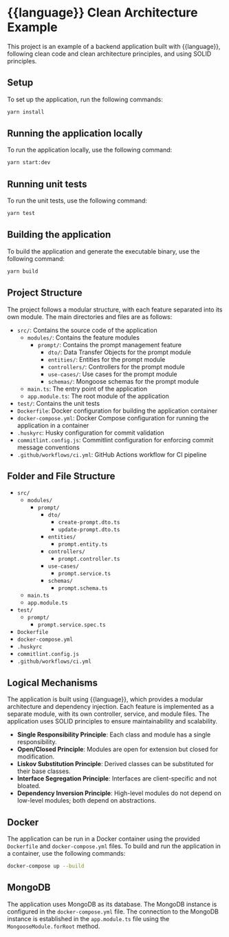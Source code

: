 # {{language}} Clean Architecture Example

This project is an example of a backend application built with {{language}}, following clean code and clean architecture principles, and using SOLID principles.

## Setup

To set up the application, run the following commands:

```bash
yarn install
```

## Running the application locally

To run the application locally, use the following command:

```bash
yarn start:dev
```

## Running unit tests

To run the unit tests, use the following command:

```bash
yarn test
```

## Building the application

To build the application and generate the executable binary, use the following command:

```bash
yarn build
```

## Project Structure

The project follows a modular structure, with each feature separated into its own module. The main directories and files are as follows:

- `src/`: Contains the source code of the application
  - `modules/`: Contains the feature modules
    - `prompt/`: Contains the prompt management feature
      - `dto/`: Data Transfer Objects for the prompt module
      - `entities/`: Entities for the prompt module
      - `controllers/`: Controllers for the prompt module
      - `use-cases/`: Use cases for the prompt module
      - `schemas/`: Mongoose schemas for the prompt module
  - `main.ts`: The entry point of the application
  - `app.module.ts`: The root module of the application
- `test/`: Contains the unit tests
- `Dockerfile`: Docker configuration for building the application container
- `docker-compose.yml`: Docker Compose configuration for running the application in a container
- `.huskyrc`: Husky configuration for commit validation
- `commitlint.config.js`: Commitlint configuration for enforcing commit message conventions
- `.github/workflows/ci.yml`: GitHub Actions workflow for CI pipeline

## Folder and File Structure

- `src/`
  - `modules/`
    - `prompt/`
      - `dto/`
        - `create-prompt.dto.ts`
        - `update-prompt.dto.ts`
      - `entities/`
        - `prompt.entity.ts`
      - `controllers/`
        - `prompt.controller.ts`
      - `use-cases/`
        - `prompt.service.ts`
      - `schemas/`
        - `prompt.schema.ts`
  - `main.ts`
  - `app.module.ts`
- `test/`
  - `prompt/`
    - `prompt.service.spec.ts`
- `Dockerfile`
- `docker-compose.yml`
- `.huskyrc`
- `commitlint.config.js`
- `.github/workflows/ci.yml`

## Logical Mechanisms

The application is built using {{language}}, which provides a modular architecture and dependency injection. Each feature is implemented as a separate module, with its own controller, service, and module files. The application uses SOLID principles to ensure maintainability and scalability.

- **Single Responsibility Principle**: Each class and module has a single responsibility.
- **Open/Closed Principle**: Modules are open for extension but closed for modification.
- **Liskov Substitution Principle**: Derived classes can be substituted for their base classes.
- **Interface Segregation Principle**: Interfaces are client-specific and not bloated.
- **Dependency Inversion Principle**: High-level modules do not depend on low-level modules; both depend on abstractions.

## Docker

The application can be run in a Docker container using the provided `Dockerfile` and `docker-compose.yml` files. To build and run the application in a container, use the following commands:

```bash
docker-compose up --build
```

## MongoDB

The application uses MongoDB as its database. The MongoDB instance is configured in the `docker-compose.yml` file. The connection to the MongoDB instance is established in the `app.module.ts` file using the `MongooseModule.forRoot` method.